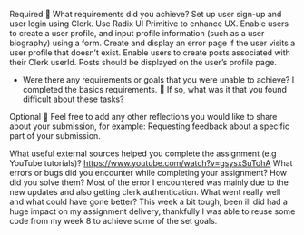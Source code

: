 Required
🎯 What requirements did you achieve?
Set up user sign-up and user login using Clerk.
Use Radix UI Primitive to enhance UX.
Enable users to create a user profile, and input profile information (such as a user biography) using a form. 
Create and display an error page if the user visits a user profile that doesn’t exist.
Enable users to create posts associated with their Clerk userId. Posts should be displayed on the user’s profile page.
- Were there any requirements or goals that you were unable to achieve?
I completed the basics requirements. 
🎯 If so, what was it that you found difficult about these tasks?


Optional
🏹 Feel free to add any other reflections you would like to share about your submission, for example:
Requesting feedback about a specific part of your submission.

What useful external sources helped you complete the assignment (e.g YouTube tutorials)?
https://www.youtube.com/watch?v=gsysxSuTohA
What errors or bugs did you encounter while completing your assignment? How did you solve them? Most of the error I encountered was mainly due to the new updates and also getting clerk authentication. 
What went really well and what could have gone better? This week a bit tough, been ill did had a huge impact on my assignment delivery, thankfully I was able to reuse some code from my week 8 to achieve some of the set goals. 